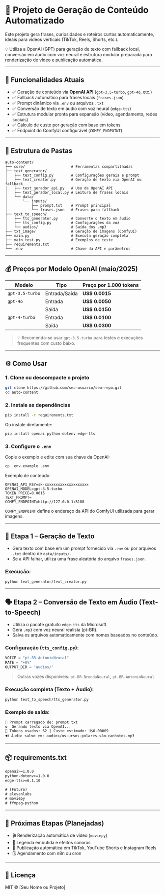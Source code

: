 # 🤖 Projeto de Geração de Conteúdo Automatizado

Este projeto gera frases, curiosidades e roteiros curtos automaticamente, ideais para vídeos verticais (TikTok, Reels, Shorts, etc.).

💡 Utiliza a OpenAI (GPT) para geração de texto com fallback local, conversão em áudio com voz neural e estrutura modular preparada para renderização de vídeo e publicação automática.

---

## 🧠 Funcionalidades Atuais

- ✅ Geração de conteúdo via **OpenAI API** (`gpt-3.5-turbo`, `gpt-4o`, etc.)
- ✅ Fallback automático para frases locais (`frases.json`)
- ✅ Prompt dinâmico via `.env` ou arquivos `.txt`
- ✅ Conversão de texto em áudio com voz neural (`edge-tts`)
- ✅ Estrutura modular pronta para expansão (vídeo, agendamento, redes sociais)
- ✅ Cálculo de custo por geração com base em tokens
- ✅ Endpoint do ComfyUI configurável (`COMFY_ENDPOINT`)

---

## 🧩 Estrutura de Pastas

```
auto-content/
├── core/                     # Ferramentas compartilhadas
├── text_generator/
│   ├── text_config.py        # Configurações gerais e prompt
│   ├── text_creator.py       # Geração de texto via OpenAI ou fallback
│   ├── text_gerador_api.py   # Uso da OpenAI API
│   ├── text_gerador_local.py # Leitura de frases locais
│   └── data/
│       └── inputs/
│           ├── prompt.txt    # Prompt principal
│           └── frases.json   # Frases para fallback
├── text_to_speech/
│   ├── tts_generator.py      # Converte o texto em áudio
│   ├── tts_config.py         # Configurações da voz
│   └── audios/               # Saída dos .mp3
├── txt_image/                # Geração de imagens (ComfyUI)
├── main.py                   # Executa geração completa
├── main_test.py              # Exemplos de teste
├── requirements.txt
└── .env                      # Chave da API e parâmetros
```

---

## 💰 Preços por Modelo OpenAI (maio/2025)

| Modelo          | Tipo            | Preço por 1.000 tokens |
|-----------------|------------------|------------------------|
| `gpt-3.5-turbo` | Entrada/Saída    | **US$ 0.0015**         |
| `gpt-4o`        | Entrada           | **US$ 0.0050**         |
|                 | Saída             | **US$ 0.0150**         |
| `gpt-4-turbo`   | Entrada           | **US$ 0.0100**         |
|                 | Saída             | **US$ 0.0300**         |

> 💡 Recomenda-se usar `gpt-3.5-turbo` para testes e execuções frequentes com custo baixo.

---

## ⚙️ Como Usar

### 1. Clone ou descompacte o projeto

```bash
git clone https://github.com/seu-usuario/seu-repo.git
cd auto-content
```

### 2. Instale as dependências

```bash
pip install -r requirements.txt
```

Ou instale diretamente:

```bash
pip install openai python-dotenv edge-tts
```

### 3. Configure o `.env`

Copie o exemplo e edite com sua chave da OpenAI:

```bash
cp .env.example .env
```

Exemplo de conteúdo:

```env
OPENAI_API_KEY=sk-xxxxxxxxxxxxxxxxxxxx
OPENAI_MODEL=gpt-3.5-turbo
TOKEN_PRICE=0.0015
TEXT_PROMPT=
COMFY_ENDPOINT=http://127.0.0.1:8188
```

`COMFY_ENDPOINT` define o endereço da API do ComfyUI utilizada para gerar imagens.

---

## 🧠 Etapa 1 – Geração de Texto

- Gera texto com base em um prompt fornecido via `.env` ou por arquivos `.txt` dentro de `data/inputs/`.
- Se a API falhar, utiliza uma frase aleatória do arquivo `frases.json`.

### Execução:

```bash
python text_generator/text_creator.py
```

---

## 🗣️ Etapa 2 – Conversão de Texto em Áudio (Text-to-Speech)

- Utiliza o pacote gratuito `edge-tts` da Microsoft.
- Gera `.mp3` com voz neural realista (pt-BR).
- Salva os arquivos automaticamente com nomes baseados no conteúdo.

### Configuração (`tts_config.py`):

```python
VOICE = "pt-BR-AntonioNeural"
RATE = "+0%"
OUTPUT_DIR = "audios/"
```

> Outras vozes disponíveis: `pt-BR-BrendaNeural`, `pt-BR-AntonioNeural`

### Execução completa (Texto + Áudio):

```bash
python text_to_speech/tts_generator.py
```

### Exemplo de saída:

```
📄 Prompt carregado de: prompt.txt
⚙️  Gerando texto via OpenAI...
🧾 Tokens usados: 62 | Custo estimado: U$0.00009
🔊 Áudio salvo em: audios/os-ursos-polares-são-canhotos.mp3
```

---

## 📦 requirements.txt

```txt
openai>=1.0.0
python-dotenv>=1.0.0
edge-tts>=6.1.10

# (Futuro)
# elevenlabs
# moviepy
# ffmpeg-python
```

---

## 🧱 Próximas Etapas (Planejadas)

- 🎬 Renderização automática de vídeo (`moviepy`)
- 🧠 Legenda embutida e efeitos sonoros
- 📲 Publicação automática em TikTok, YouTube Shorts e Instagram Reels
- 🗓️ Agendamento com n8n ou cron

---

## 📄 Licença

MIT © [Seu Nome ou Projeto]
